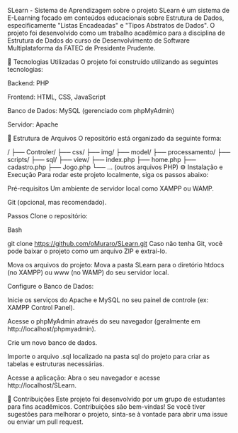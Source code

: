 SLearn - Sistema de Aprendizagem
sobre o projeto
SLearn é um sistema de E-Learning focado em conteúdos educacionais sobre Estrutura de Dados, especificamente "Listas Encadeadas" e "Tipos Abstratos de Dados". O projeto foi desenvolvido como um trabalho acadêmico para a disciplina de Estrutura de Dados do curso de Desenvolvimento de Software Multiplataforma da FATEC de Presidente Prudente.

🚀 Tecnologias Utilizadas
O projeto foi construído utilizando as seguintes tecnologias:

Backend: PHP

Frontend: HTML, CSS, JavaScript

Banco de Dados: MySQL (gerenciado com phpMyAdmin)

Servidor: Apache

📂 Estrutura de Arquivos
O repositório está organizado da seguinte forma:

/
├── Controler/
├── css/
├── img/
├── model/
├── processamento/
├── scripts/
├── sql/
├── view/
├── index.php
├── home.php
├── cadastro.php
├── Jogo.php
└── ... (outros arquivos PHP)
⚙️ Instalação e Execução
Para rodar este projeto localmente, siga os passos abaixo:

Pré-requisitos
Um ambiente de servidor local como XAMPP ou WAMP.

Git (opcional, mas recomendado).

Passos
Clone o repositório:

Bash

git clone https://github.com/oMuraro/SLearn.git
Caso não tenha Git, você pode baixar o projeto como um arquivo ZIP e extraí-lo.

Mova os arquivos do projeto: Mova a pasta SLearn para o diretório htdocs (no XAMPP) ou www (no WAMP) do seu servidor local.

Configure o Banco de Dados:

Inicie os serviços do Apache e MySQL no seu painel de controle (ex: XAMPP Control Panel).

Acesse o phpMyAdmin através do seu navegador (geralmente em http://localhost/phpmyadmin).

Crie um novo banco de dados.

Importe o arquivo .sql localizado na pasta sql do projeto para criar as tabelas e estruturas necessárias.

Acesse a aplicação: Abra o seu navegador e acesse http://localhost/SLearn.

🤝 Contribuições
Este projeto foi desenvolvido por um grupo de estudantes para fins acadêmicos. Contribuições são bem-vindas! Se você tiver sugestões para melhorar o projeto, sinta-se à vontade para abrir uma issue ou enviar um pull request.
